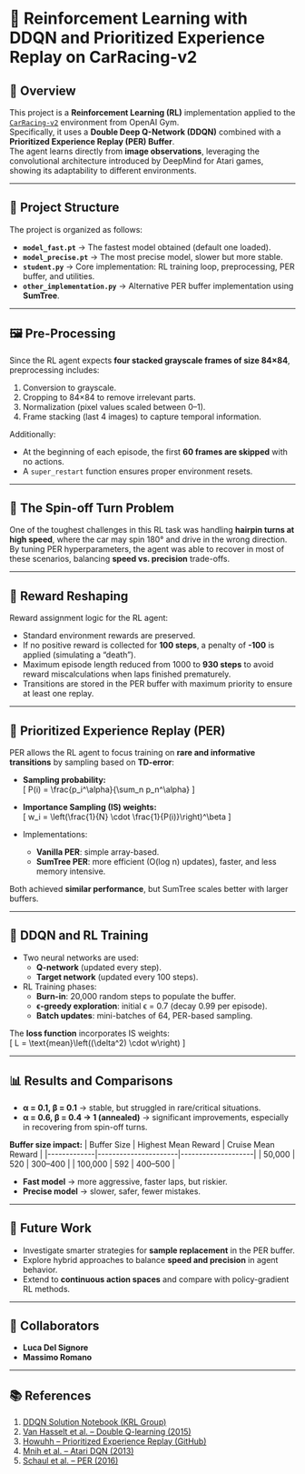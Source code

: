 # 🚗 Reinforcement Learning with DDQN and Prioritized Experience Replay on CarRacing-v2

## 📌 Overview
This project is a **Reinforcement Learning (RL)** implementation applied to the [`CarRacing-v2`](https://gymnasium.farama.org/environments/box2d/car_racing/) environment from OpenAI Gym.  
Specifically, it uses a **Double Deep Q-Network (DDQN)** combined with a **Prioritized Experience Replay (PER) Buffer**.  
The agent learns directly from **image observations**, leveraging the convolutional architecture introduced by DeepMind for Atari games, showing its adaptability to different environments.

---

## 📂 Project Structure
The project is organized as follows:

- **`model_fast.pt`** → The fastest model obtained (default one loaded).  
- **`model_precise.pt`** → The most precise model, slower but more stable.  
- **`student.py`** → Core implementation: RL training loop, preprocessing, PER buffer, and utilities.  
- **`other_implementation.py`** → Alternative PER buffer implementation using **SumTree**.  

---

## 🖼 Pre-Processing
Since the RL agent expects **four stacked grayscale frames of size 84×84**, preprocessing includes:
1. Conversion to grayscale.  
2. Cropping to 84×84 to remove irrelevant parts.  
3. Normalization (pixel values scaled between 0–1).  
4. Frame stacking (last 4 images) to capture temporal information.  

Additionally:
- At the beginning of each episode, the first **60 frames are skipped** with no actions.  
- A `super_restart` function ensures proper environment resets.  

---

## 🔄 The Spin-off Turn Problem
One of the toughest challenges in this RL task was handling **hairpin turns at high speed**, where the car may spin 180° and drive in the wrong direction.  
By tuning PER hyperparameters, the agent was able to recover in most of these scenarios, balancing **speed vs. precision** trade-offs.

---

## 🎯 Reward Reshaping
Reward assignment logic for the RL agent:
- Standard environment rewards are preserved.  
- If no positive reward is collected for **100 steps**, a penalty of **-100** is applied (simulating a “death”).  
- Maximum episode length reduced from 1000 to **930 steps** to avoid reward miscalculations when laps finished prematurely.  
- Transitions are stored in the PER buffer with maximum priority to ensure at least one replay.  

---

## 🧠 Prioritized Experience Replay (PER)
PER allows the RL agent to focus training on **rare and informative transitions** by sampling based on **TD-error**:

- **Sampling probability:**  
  \[
  P(i) = \frac{p_i^\alpha}{\sum_n p_n^\alpha}
  \]

- **Importance Sampling (IS) weights:**  
  \[
  w_i = \left(\frac{1}{N} \cdot \frac{1}{P(i)}\right)^\beta
  \]

- Implementations:
  - **Vanilla PER**: simple array-based.  
  - **SumTree PER**: more efficient (O(log n) updates), faster, and less memory intensive.  

Both achieved **similar performance**, but SumTree scales better with larger buffers.

---

## 🤖 DDQN and RL Training
- Two neural networks are used:
  - **Q-network** (updated every step).  
  - **Target network** (updated every 100 steps).  
- RL Training phases:
  - **Burn-in**: 20,000 random steps to populate the buffer.  
  - **ϵ-greedy exploration**: initial ϵ = 0.7 (decay 0.99 per episode).  
  - **Batch updates**: mini-batches of 64, PER-based sampling.  

The **loss function** incorporates IS weights:  
\[
L = \text{mean}\left((\delta^2) \cdot w\right)
\]

---

## 📊 Results and Comparisons
- **α = 0.1, β = 0.1** → stable, but struggled in rare/critical situations.  
- **α = 0.6, β = 0.4 → 1 (annealed)** → significant improvements, especially in recovering from spin-off turns.  

**Buffer size impact:**
| Buffer Size | Highest Mean Reward | Cruise Mean Reward |
|-------------|----------------------|--------------------|
| 50,000      | 520                  | 300–400            |
| 100,000     | 592                  | 400–500            |

- **Fast model** → more aggressive, faster laps, but riskier.  
- **Precise model** → slower, safer, fewer mistakes.  

---

## 🚀 Future Work
- Investigate smarter strategies for **sample replacement** in the PER buffer.  
- Explore hybrid approaches to balance **speed and precision** in agent behavior.  
- Extend to **continuous action spaces** and compare with policy-gradient RL methods.  

---

## 👥 Collaborators
- **Luca Del Signore**  
- **Massimo Romano**  

---

## 📚 References
1. [DDQN Solution Notebook (KRL Group)](https://github.com/KRLGroup/RL_2024/blob/main/p06_DDQN/DDQN_sol.ipynb)  
2. [Van Hasselt et al. – Double Q-learning (2015)](https://arxiv.org/abs/1509.06461)  
3. [Howuhh – Prioritized Experience Replay (GitHub)](https://github.com/Howuhh/prioritized_experience_replay)  
4. [Mnih et al. – Atari DQN (2013)](https://arxiv.org/abs/1312.5602)  
5. [Schaul et al. – PER (2016)](https://arxiv.org/abs/1511.05952)  
